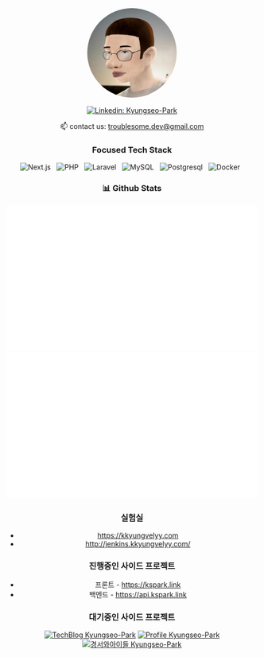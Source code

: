 <div align="center">
  <img src="./images/kyungseo.park.jpg" width="180" style="border-radius: 50%">

[![Linkedin: Kyungseo-Park](https://img.shields.io/badge/-KyungseoPark-blue?style=flat-square&logo=Linkedin&logoColor=white&link=https://www.linkedin.com/in/kyungseo-park-2bb6591a5/)](https://www.linkedin.com/in/kyungseo-park-2bb6591a5/)

📫 contact us: troublesome.dev@gmail.com

### Focused Tech Stack

![Next.js](https://img.shields.io/badge/-Next.js-black?logo=Next.js&style=social)&nbsp;&nbsp;
![PHP](https://img.shields.io/badge/-PHP-black?logo=PHP&style=social)&nbsp;&nbsp;
![Laravel](https://img.shields.io/badge/-Laravel-black?logo=Laravel&style=social)&nbsp;&nbsp;
![MySQL](https://img.shields.io/badge/-MySQL-black?logo=MySQL&style=social)&nbsp;&nbsp;
![Postgresql](https://img.shields.io/badge/-Postgresql-black?logo=Postgresql&style=social)&nbsp;&nbsp;
![Docker](https://img.shields.io/badge/-Docker-black?logo=Docker&style=social)&nbsp;&nbsp;

### 📊 Github Stats

![Stats Overview](https://raw.githubusercontent.com/Kyungseo-Park/Kyungseo-Park/output/generated/overview.svg)
![Most Used Languages](https://raw.githubusercontent.com/Kyungseo-Park/Kyungseo-Park/output/generated/languages.svg)

<!-- ### 👣 Traces of my life -->

### 실험실

- https://kkyungvelyy.com
- http://jenkins.kkyungvelyy.com/

### 진행중인 사이드 프로젝트

- 프론트 - https://kspark.link
- 백엔드 - https://api.kspark.link

### 대기중인 사이드 프로젝트

[![TechBlog Kyungseo-Park](https://img.shields.io/badge/Tech%20Blog-000000?style=flat-square&logo=Medium&logoColor=#000000)](https://blog.kkyungvelyy.com)
[![Profile Kyungseo-Park](https://img.shields.io/badge/Portfolio-999999?style=flat-square&logo=The%20Irish%20Times&logoColor=white)](https://profile.kkyungvelyy.com)
[![경서와아이들 Kyungseo-Park](https://img.shields.io/badge/%EA%B2%BD%EC%84%9C%EC%99%80%20%EC%95%84%EC%9D%B4%EB%93%A4-EB2E2C?style=flat-square&logo=Ferrari%20N.V.&logoColor=white)](https://team.kkyungvelyy.com)
